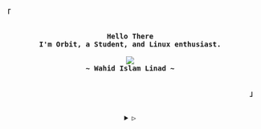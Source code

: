<!-- yoinked from:https://github.com/rxyhn>

<!-- Inspiration: https://github.com/owl4ce -->


<p align="left"><strong><samp>「</samp></strong></p>
    <p align="center">
      <samp><br>
            <b>
            Hello There
        <br>
            I'm Orbit, a Student, and Linux enthusiast.
            </b>
        <br>
        <br>
          <image src="https://readme-typing-svg.herokuapp.com?font=Fira+Code&size=16&color=aa759f&center=true&vCenter=true&width=400&height=45&lines=I+code+pretty+%26+aesthetic+programs.">
        <br>
            <b>
            ~ Wahid Islam Linad ~
            </b>
        <br>
      </samp><br>
    </p>
<p align="right"><strong><samp>」</samp></strong></p>

<br>

<details align="center">
<summary><samp>&#9655;</samp></summary>

<h2></h2><br>

<!-- Contact Me -->
<p align="center">
  <samp>
    [<a href="https://discordapp.com/users/697797379583115315/">discord</a>]
    [<a href="https://matrix.to/#/@orbitalvoid:matrix.org">matrix</a>]
    [<a href="mailto:wahidislamlinad@proton.me">e-mail</a>]
  </samp>
</p>

<!-- Github Stats -->
<p align="center">
    <samp>
<details>
  <summary>My Profile Stats</summary>
  <br/>
          <img alt="GitHub Stats" src="https://github-readme-stats.vercel.app/api?username=smolbit&show_icons=true&include_all_commits=true&count_private=true&hide=issues&hide_border=true&title_color=f0f0f0&text_color=d0d0d0&icon_color=f0f0f0&bg_color=151515&border_radius=12&custom_title=Orbit's+github+stats %F0%9F%91%80"/>
  <br/>
</details>
